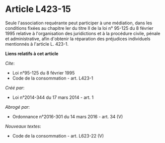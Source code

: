 # Article L423-15

Seule l'association requérante peut participer à une médiation, dans les conditions fixées au chapitre Ier du titre II de la
loi n° 95-125 du 8 février 1995 relative à l'organisation des juridictions et à la procédure civile, pénale et
administrative, afin d'obtenir la réparation des préjudices individuels mentionnés à l'article L. 423-1.

**Liens relatifs à cet article**

_Cite_:

  - Loi n°95-125 du 8 février 1995
  - Code de la consommation - art. L423-1

_Créé par_:

  - Loi n°2014-344 du 17 mars 2014 - art. 1

_Abrogé par_:

  - Ordonnance n°2016-301 du 14 mars 2016 - art. 34 (V)

_Nouveaux textes_:

  - Code de la consommation - art. L623-22 (V)
